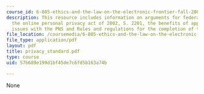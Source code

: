 ```yaml
---
course_id: 6-805-ethics-and-the-law-on-the-electronic-frontier-fall-2005
description: This resource includes information on arguments for federal privacy legislation,
  the online personal privacy act of 2002, S. 2201, the benefits of approaching privacy
  issues with the PNS and Rules and regulations for the completion of the PNS template.
file_location: /coursemedia/6-805-ethics-and-the-law-on-the-electronic-frontier-fall-2005/57b689e199d1bf45de7c6fd5b163a74b_privacy_standard.pdf
file_type: application/pdf
layout: pdf
title: privacy_standard.pdf
type: course
uid: 57b689e199d1bf45de7c6fd5b163a74b

---
```

None